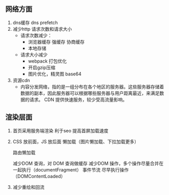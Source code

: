 ## 网络方面

1. dns缓存 dns prefetch
2. 减少http 请求次数和请求大小
   - 请求次数减少：
     - 浏览器缓存 强缓存 协商缓存
     - 本地存储
   - 请求大小减少
     - webpack 打包优化
     - 开启gzip压缩
     - 图片优化，精灵图 base64
3. 资源cdn
   - 内容分发网络，指的是一组分布在各个地区的服务器。这些服务器存储着数据的副本，因此服务器可以根据哪些服务器与用户距离最近，来满足数据的请求。 CDN 提供快速服务，较少受高流量影响。

## 渲染层面

1. 首页采用服务端渲染 利于seo 提高首屏加载速度

2. CSS 放前面，JS 放后面
   懒加载（图片懒加载、下拉加载更多）

   路由懒加载

   减少DOM 查询，对 DOM 查询做缓存
   减少DOM 操作，多个操作尽量合并在一起执行（documentFragment）
   事件节流
   尽早执行操作（DOMContentLoaded）

3. 减少重绘和回流

